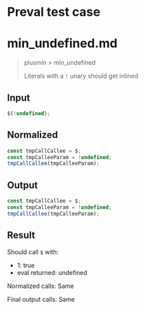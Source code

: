 # Preval test case

# min_undefined.md

> plusmin > min_undefined
>
> Literals with a `!` unary should get inlined

## Input

`````js filename=intro
$(!undefined);
`````

## Normalized

`````js filename=intro
const tmpCallCallee = $;
const tmpCalleeParam = !undefined;
tmpCallCallee(tmpCalleeParam);
`````

## Output

`````js filename=intro
const tmpCallCallee = $;
const tmpCalleeParam = !undefined;
tmpCallCallee(tmpCalleeParam);
`````

## Result

Should call `$` with:
 - 1: true
 - eval returned: undefined

Normalized calls: Same

Final output calls: Same
